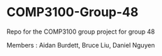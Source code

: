 # COMP3100-Group-48
Repo for the COMP3100 group project for group 48

Members : Aidan Burdett, Bruce Liu, Daniel Nguyen
